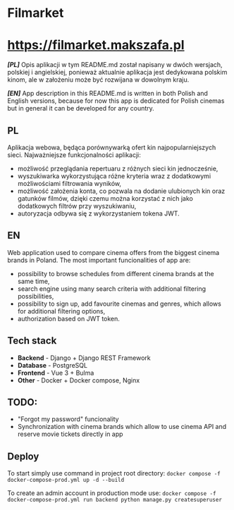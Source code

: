 # Filmarket
# https://filmarket.makszafa.pl

**_[PL]_** Opis aplikacji w tym README.md został napisany w dwóch wersjach, polskiej i angielskiej, ponieważ aktualnie aplikacja jest dedykowana polskim kinom, ale w założeniu może być rozwijana w dowolnym kraju.

**_[EN]_** App description in this README.md is written in both Polish and English versions, because for now this app is dedicated for Polish cinemas but in general it can be developed for any country.

## PL

Aplikacja webowa, będąca porównywarką ofert kin najpopularniejszych sieci. Najważniejsze funkcjonalności aplikacji:

- możliwość przeglądania repertuaru z różnych sieci kin jednocześnie,
- wyszukiwarka wykorzystująca różne kryteria wraz z dodatkowymi możliwościami filtrowania wyników,
- możliwość założenia konta, co pozwala na dodanie ulubionych kin oraz gatunków filmów, dzięki czemu można korzystać z nich jako dodatkowych filtrów przy wyszukiwaniu,
- autoryzacja odbywa się z wykorzystaniem tokena JWT.

## EN

Web application used to compare cinema offers from the biggest cinema brands in Poland. The most important funcionalities of app are:

- possibility to browse schedules from different cinema brands at the same time,
- search engine using many search criteria with additional filtering possibilities,
- possibility to sign up, add favourite cinemas and genres, which allows for additional filtering options,
- authorization based on JWT token.

## Tech stack

- **Backend** - Django + Django REST Framework
- **Database** - PostgreSQL
- **Frontend** - Vue 3 + Bulma
- **Other** - Docker + Docker compose, Nginx

## TODO:

- "Forgot my password" funcionality
- Synchronization with cinema brands which allow to use cinema API and reserve movie tickets directly in app

## Deploy

To start simply use command in project root directory: `docker compose -f docker-compose-prod.yml up -d --build`

To create an admin account in production mode use: `docker compose -f docker-compose-prod.yml run backend python manage.py createsuperuser`